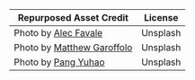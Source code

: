 | Repurposed Asset Credit | License |
|--|--|
|Photo by [Alec Favale](https://unsplash.com/photos/XUg8-SF5URA)| Unsplash |
|Photo by [Matthew Garoffolo](https://unsplash.com/photos/XUg8-SF5URA) |Unsplash|
|Photo by [Pang Yuhao](https://unsplash.com/photos/_kd5cxwZOK4) |Unsplash|
